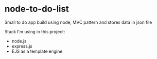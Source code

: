 # node-to-do-list

Small to do app build using node, MVC pattern and stores data in json file

Stack I'm using in this project:
- node.js
- express.js
- EJS as a template engine
